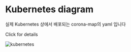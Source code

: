 # Kubernetes diagram

실제 Kubernetes 상에서 배포되는 corona-map의 yaml 입니다

Click for details

![kubernetes](https://user-images.githubusercontent.com/79623220/125558004-e92bdfd7-9091-42e7-8d44-a70aee910f24.jpg)
